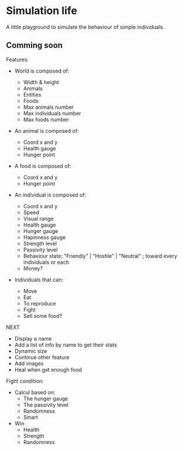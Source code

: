 # Simulation life
A little playground to simulate the behaviour of simple individuals.


## Comming soon

Features:  
- World is composed of:  
    * Width & height
    * Animals
    * Entities
    * Foods
    * Max animals number
    * Max individuals number
    * Max foods number

- An animal is composed of:  
    * Coord x and y
    * Health gauge
    * Hunger point

- A food is composed of:  
    * Coord x and y
    * Hunger point

- An individual is composed of:  
    * Coord x and y
    * Speed
    * Visual range
    * Health gauge
    * Hunger gauge
    * Hapinness gauge
    * Strength level
    * Passivity level
    * Behaviour state: "Friendly" | "Hostile" | "Neutral" ; toward every individuals or each
    * Money? 

- Individuals that can:
    * Move
    * Eat
    * To reproduce
    * Fight
    * Sell some food?


NEXT
- Display a name
- Add a list of info by name to get their stats
- Dynamic size
- Continue other feature
- Add images
- Heal when get enough food



Fight condition:  
- Calcul based on:  
    * The hunger gauge
    * The passivity level
    * Randomness
    * Smart
- Win
    * Health
    * Strength
    * Randomness